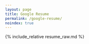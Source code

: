 ```yaml
---
layout: page
title: Google Resume
permalink: /google-resume/
noindex: true
---
```


{% include_relative resume_raw.md %}
